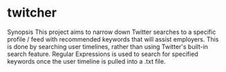 # twitcher

Synopsis
This project aims to narrow down Twitter searches to a specific profile / feed with recommended keywords that will assist employers.
This is done by searching user timelines, rather than using Twitter's built-in search feature. 
Regular Expressions is used to search for specified keywords once the user timeline is pulled into a .txt file.
